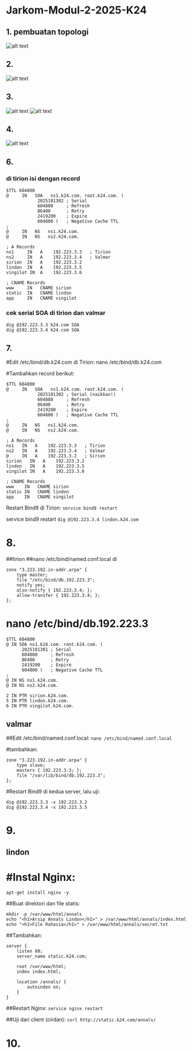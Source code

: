 # Jarkom-Modul-2-2025-K24

## 1. pembuatan topologi 
![alt text](/image/image_1.png)

## 2. 
![alt text](/image/image_2.png)

## 3.
![alt text](/image/image_toelrond.png)
![alt text](/image/image_tosirion.png)

## 4. 
![alt text](/image/image_4.png)

## 6.

### di tirion isi dengan record
```
$TTL 604800
@     IN   SOA   ns1.k24.com. root.k24.com. (
            2025101302 ; Serial
            604800     ; Refresh
            86400      ; Retry
            2419200    ; Expire
            604800 )   ; Negative Cache TTL
;
@     IN   NS   ns1.k24.com.
@     IN   NS   ns2.k24.com.

; A Records
ns1     IN   A    192.223.3.3   ; Tirion
ns2     IN   A    192.223.3.4   ; Valmar
sirion  IN   A    192.223.3.2
lindon  IN   A    192.223.3.5
vingilot IN  A    192.223.3.6

; CNAME Records
www     IN   CNAME sirion
static  IN   CNAME lindon
app     IN   CNAME vingilot
```
### cek serial SOA di tirion dan valmar
```
dig @192.223.3.3 k24.com SOA
dig @192.223.3.4 k24.com SOA
```
## 7.
#Edit /etc/bind/db.k24.com di Tirion:
nano /etc/bind/db.k24.com

#Tambahkan record berikut:
```
$TTL 604800
@     IN   SOA   ns1.k24.com. root.k24.com. (
            2025101302 ; Serial (naikkan!)
            604800     ; Refresh
            86400      ; Retry
            2419200    ; Expire
            604800 )   ; Negative Cache TTL
;
@     IN   NS   ns1.k24.com.
@     IN   NS   ns2.k24.com.

; A Records
ns1   IN   A    192.223.3.3   ; Tirion
ns2   IN   A    192.223.3.4   ; Valmar
@     IN   A    192.223.3.2   ; Sirion
sirion   IN   A    192.223.3.2
lindon   IN   A    192.223.3.5
vingilot IN   A    192.223.3.6

; CNAME Records
www    IN   CNAME sirion
static IN   CNAME lindon
app    IN   CNAME vingilot
```

Restart Bind9 di Tirion:
`service bind9 restart`

service bind9 restart
`dig @192.223.3.4 lindon.k24.com`
# 8.

##tirion
##nano /etc/bind/named.conf.local di 
```
zone "3.223.192.in-addr.arpa" {
    type master;
    file "/etc/bind/db.192.223.3";
    notify yes;
    also-notify { 192.223.3.4; };
    allow-transfer { 192.223.3.4; };
};
```
# nano /etc/bind/db.192.223.3
```
$TTL 604800
@ IN SOA ns1.k24.com. root.k24.com. (
      2025101301 ; Serial
      604800     ; Refresh
      86400      ; Retry
      2419200    ; Expire
      604800 )   ; Negative Cache TTL
;
@ IN NS ns1.k24.com.
@ IN NS ns2.k24.com.

2 IN PTR sirion.k24.com.
5 IN PTR lindon.k24.com.
6 IN PTR vingilot.k24.com.
```
## valmar
##Edit /etc/bind/named.conf.local:
`nano /etc/bind/named.conf.local`

#tambahkan:
```
zone "3.223.192.in-addr.arpa" {
    type slave;
    masters { 192.223.3.3; };
    file "/var/lib/bind/db.192.223.3";
};
```
#Restart Bind9 di kedua server, lalu uji:
```
dig @192.223.3.3 -x 192.223.3.2
dig @192.223.3.4 -x 192.223.3.5
```
# 9.

## lindon
# #Instal Nginx:
`apt-get install nginx -y`

##Buat direktori dan file statis:
```
mkdir -p /var/www/html/annals
echo "<h1>Arsip Annals Lindon</h1>" > /var/www/html/annals/index.html
echo "<h1>File Rahasia</h1>" > /var/www/html/annals/secret.txt
```
##Tambahkan:
```
server {
    listen 80;
    server_name static.k24.com;

    root /var/www/html;
    index index.html;

    location /annals/ {
        autoindex on;
    }
}
```
##Restart Nginx:
`service nginx restart`

##Uji dari client (cirdan):
`curl http://static.k24.com/annals/`
# 10.








